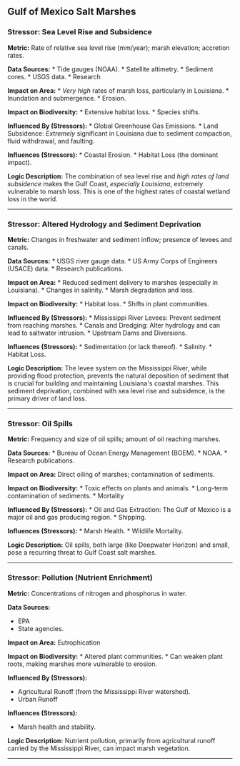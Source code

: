 ## Gulf of Mexico Salt Marshes

### Stressor: Sea Level Rise and Subsidence

**Metric:** Rate of relative sea level rise (mm/year); marsh elevation; accretion rates.

**Data Sources:**
    *   Tide gauges (NOAA).
    *   Satellite altimetry.
    *   Sediment cores.
    *   USGS data.
    * Research

**Impact on Area:**
    *   *Very high* rates of marsh loss, particularly in Louisiana.
    *   Inundation and submergence.
    *   Erosion.

**Impact on Biodiversity:**
    *   Extensive habitat loss.
    *   Species shifts.

**Influenced By (Stressors):**
    *   Global Greenhouse Gas Emissions.
    *   Land Subsidence: *Extremely* significant in Louisiana due to sediment compaction, fluid withdrawal, and faulting.

**Influences (Stressors):**
    *   Coastal Erosion.
    *   Habitat Loss (the dominant impact).

**Logic Description:** The combination of sea level rise and *high rates of land subsidence* makes the Gulf Coast, *especially Louisiana*, extremely vulnerable to marsh loss. This is one of the highest rates of coastal wetland loss in the world.

---

### Stressor: Altered Hydrology and Sediment Deprivation

**Metric:** Changes in freshwater and sediment inflow; presence of levees and canals.

**Data Sources:**
    *   USGS river gauge data.
    *   US Army Corps of Engineers (USACE) data.
    *   Research publications.

**Impact on Area:**
    *   Reduced sediment delivery to marshes (especially in Louisiana).
    *   Changes in salinity.
    *   Marsh degradation and loss.

**Impact on Biodiversity:**
    *   Habitat loss.
    *   Shifts in plant communities.

**Influenced By (Stressors):**
    *   Mississippi River Levees: Prevent sediment from reaching marshes.
    *   Canals and Dredging: Alter hydrology and can lead to saltwater intrusion.
    *   Upstream Dams and Diversions.

**Influences (Stressors):**
    *   Sedimentation (or lack thereof).
    *   Salinity.
    *   Habitat Loss.

**Logic Description:** The levee system on the Mississippi River, while providing flood protection, prevents the natural deposition of sediment that is crucial for building and maintaining Louisiana's coastal marshes. This sediment deprivation, combined with sea level rise and subsidence, is the primary driver of land loss.

---

### Stressor: Oil Spills

**Metric:** Frequency and size of oil spills; amount of oil reaching marshes.

**Data Sources:**
    *   Bureau of Ocean Energy Management (BOEM).
    *   NOAA.
    *   Research publications.

**Impact on Area:** Direct oiling of marshes; contamination of sediments.

**Impact on Biodiversity:**
    *   Toxic effects on plants and animals.
    *   Long-term contamination of sediments.
    *   Mortality

**Influenced By (Stressors):**
    *   Oil and Gas Extraction: The Gulf of Mexico is a major oil and gas producing region.
    *   Shipping.

**Influences (Stressors):**
    *   Marsh Health.
    *   Wildlife Mortality.

**Logic Description:** Oil spills, both large (like Deepwater Horizon) and small, pose a recurring threat to Gulf Coast salt marshes.

---

### Stressor: Pollution (Nutrient Enrichment)

**Metric:** Concentrations of nitrogen and phosphorus in water.

**Data Sources:**
* EPA
 * State agencies.

**Impact on Area:** Eutrophication

**Impact on Biodiversity:**
    *   Altered plant communities.
    *   Can weaken plant roots, making marshes more vulnerable to erosion.

**Influenced By (Stressors):**
  * Agricultural Runoff (from the Mississippi River watershed).
* Urban Runoff

**Influences (Stressors):**
   * Marsh health and stability.

**Logic Description:** Nutrient pollution, primarily from agricultural runoff carried by the Mississippi River, can impact marsh vegetation.

---
